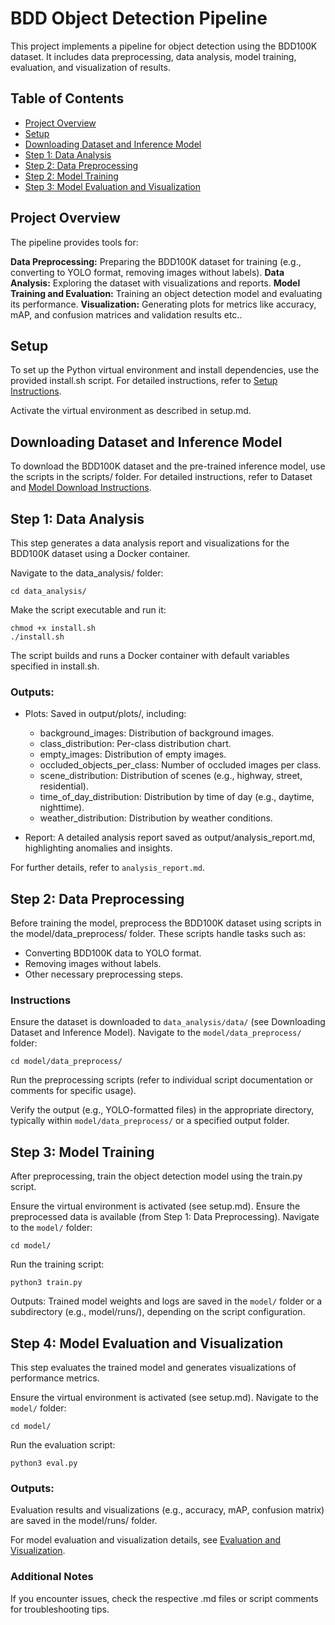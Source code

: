 # BDD Object Detection Pipeline
This project implements a pipeline for object detection using the BDD100K dataset. It includes data preprocessing, data analysis, model training, evaluation, and visualization of results.


## Table of Contents

- [Project Overview](#project-overview)
- [Setup](#setup)
- [Downloading Dataset and Inference Model](#downloading-dataset-and-inference-model)
- [Step 1: Data Analysis](#step-2-data-analysis)
- [Step 2: Data Preprocessing](#step-1-data-preprocessing)
- [Step 2: Model Training](#step-3-model-training)
- [Step 3: Model Evaluation and Visualization](#step-4-model-evaluation-and-visualization)

## Project Overview
The pipeline provides tools for:

**Data Preprocessing:** Preparing the BDD100K dataset for training (e.g., converting to YOLO format, removing images without labels).
**Data Analysis:** Exploring the dataset with visualizations and reports.
**Model Training and Evaluation:** Training an object detection model and evaluating its performance.
**Visualization:** Generating plots for metrics like accuracy, mAP, and confusion matrices and validation results etc..

## Setup
To set up the Python virtual environment and install dependencies, use the provided install.sh script. For detailed instructions, refer to [Setup Instructions](docs/setup.md).

Activate the virtual environment as described in setup.md.

## Downloading Dataset and Inference Model
To download the BDD100K dataset and the pre-trained inference model, use the scripts in the scripts/ folder. For detailed instructions, refer to Dataset and [Model Download Instructions](docs/dataset_and_model_download_instructions.md).


## Step 1: Data Analysis
This step generates a data analysis report and visualizations for the BDD100K dataset using a Docker container.

Navigate to the data_analysis/ folder:
```
cd data_analysis/
```

Make the script executable and run it:
```
chmod +x install.sh
./install.sh
```

The script builds and runs a Docker container with default variables specified in install.sh.

### Outputs:
- Plots: Saved in output/plots/, including:
    - background_images: Distribution of background images.
    - class_distribution: Per-class distribution chart.
    - empty_images: Distribution of empty images.
    - occluded_objects_per_class: Number of occluded images per class.
    - scene_distribution: Distribution of scenes (e.g., highway, street, residential).
    - time_of_day_distribution: Distribution by time of day (e.g., daytime, nighttime).
    - weather_distribution: Distribution by weather conditions.


- Report: A detailed analysis report saved as output/analysis_report.md, highlighting anomalies and insights.

For further details, refer to `analysis_report.md`.

## Step 2: Data Preprocessing
Before training the model, preprocess the BDD100K dataset using scripts in the model/data_preprocess/ folder. These scripts handle tasks such as:

- Converting BDD100K data to YOLO format.
- Removing images without labels.
- Other necessary preprocessing steps.


### Instructions

Ensure the dataset is downloaded to `data_analysis/data/` (see Downloading Dataset and Inference Model).
Navigate to the `model/data_preprocess/` folder:
```
cd model/data_preprocess/
```

Run the preprocessing scripts (refer to individual script documentation or comments for specific usage).


Verify the output (e.g., YOLO-formatted files) in the appropriate directory, typically within `model/data_preprocess/` or a specified output folder.

## Step 3: Model Training
After preprocessing, train the object detection model using the train.py script.

Ensure the virtual environment is activated (see setup.md).
Ensure the preprocessed data is available (from Step 1: Data Preprocessing).
Navigate to the `model/` folder:
```
cd model/
```

Run the training script:
```
python3 train.py
```

Outputs: Trained model weights and logs are saved in the `model/` folder or a subdirectory (e.g., model/runs/), depending on the script configuration.

## Step 4: Model Evaluation and Visualization
This step evaluates the trained model and generates visualizations of performance metrics.

Ensure the virtual environment is activated (see setup.md).
Navigate to the `model/` folder:
```
cd model/
```

Run the evaluation script:
```
python3 eval.py
```

### Outputs:
Evaluation results and visualizations (e.g., accuracy, mAP, confusion matrix) are saved in the model/runs/ folder.

For model evaluation and visualization details, see [Evaluation and Visualization](docs/evaluation_and_visualization.md).




### Additional Notes
If you encounter issues, check the respective .md files or script comments for troubleshooting tips.
